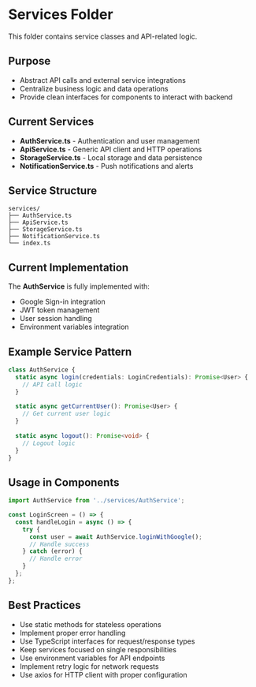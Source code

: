 # Services Folder

This folder contains service classes and API-related logic.

## Purpose
- Abstract API calls and external service integrations
- Centralize business logic and data operations
- Provide clean interfaces for components to interact with backend

## Current Services
- **AuthService.ts** - Authentication and user management
- **ApiService.ts** - Generic API client and HTTP operations
- **StorageService.ts** - Local storage and data persistence
- **NotificationService.ts** - Push notifications and alerts

## Service Structure
```
services/
├── AuthService.ts
├── ApiService.ts
├── StorageService.ts
├── NotificationService.ts
└── index.ts
```

## Current Implementation
The **AuthService** is fully implemented with:
- Google Sign-in integration
- JWT token management
- User session handling
- Environment variables integration

## Example Service Pattern
```typescript
class AuthService {
  static async login(credentials: LoginCredentials): Promise<User> {
    // API call logic
  }
  
  static async getCurrentUser(): Promise<User> {
    // Get current user logic
  }
  
  static async logout(): Promise<void> {
    // Logout logic
  }
}
```

## Usage in Components
```typescript
import AuthService from '../services/AuthService';

const LoginScreen = () => {
  const handleLogin = async () => {
    try {
      const user = await AuthService.loginWithGoogle();
      // Handle success
    } catch (error) {
      // Handle error
    }
  };
};
```

## Best Practices
- Use static methods for stateless operations
- Implement proper error handling
- Use TypeScript interfaces for request/response types
- Keep services focused on single responsibilities
- Use environment variables for API endpoints
- Implement retry logic for network requests
- Use axios for HTTP client with proper configuration